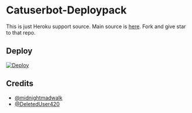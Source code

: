 # Catuserbot-Deploypack
This is just Heroku support source. 
Main source is [here](https://github.com/TgCatUB/catuserbot). Fork and give star to that repo.

## Deploy
[![Deploy](https://www.herokucdn.com/deploy/button.svg)](https://heroku.com/deploy?template=https://github.com/ashty-drone/CatTemplate5)


## Credits
   - [@midnightmadwalk](https://t.me/midnightmadwalk)
   - [@DeletedUser420](https://t.me/DeletedUser420)
